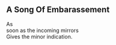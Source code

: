 A Song Of Embarassement
-----------------------
As  
soon as the incoming mirrors  
Gives the minor indication.  
